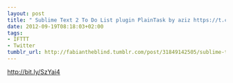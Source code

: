 ```yaml
---
layout: post
title: " Sublime Text 2 To Do List plugin PlainTask by aziz https://t.co/Kxw1nE5Y via"
date: 2012-09-19T08:18:03+02:00
tags:
- IFTTT
- Twitter
tumblr_url: http://fabiantheblind.tumblr.com/post/31849142505/sublime-text-2-to-do-list-plugin-plaintask-by-aziz
---
```

http://bit.ly/SzYai4
